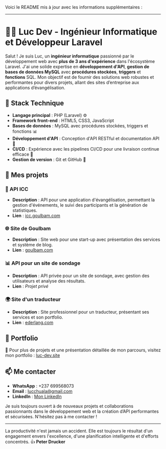 Voici le README mis à jour avec les informations supplémentaires :

---

# 👨‍💻 Luc Dev - Ingénieur Informatique et Développeur Laravel

Salut ! Je suis Luc, un **ingénieur informatique** passionné par le développement web avec **plus de 3 ans d'expérience** dans l'écosystème Laravel. J'ai une solide expertise en **développement d'API**, **gestion de bases de données MySQL** avec **procédures stockées**, **triggers** et **fonctions** SQL. Mon objectif est de fournir des solutions web robustes et performantes pour divers projets, allant des sites d’entreprise aux applications d’évangélisation.

## 🔧 Stack Technique

- **Langage principal** : PHP (Laravel) ⚙️
- **Framework front-end** : HTML5, CSS3, JavaScript
- **Bases de données** : MySQL avec procédures stockées, triggers et fonctions 📊
- **Développement d'API** : Conception d'API RESTful et documentation API 📜
- **CI/CD** : Expérience avec les pipelines CI/CD pour une livraison continue efficace 🚀
- **Gestion de version** : Git et GitHub 📂

## 🚀 Mes projets

### 📱 API ICC
- **Description** : API pour une application d'évangélisation, permettant la gestion d'événements, le suivi des participants et la génération de statistiques.
- **Lien** : [icc.goulbam.com](https://icc.goulbam.com)

### 🌐 Site de Goulbam
- **Description** : Site web pour une start-up avec présentation des services et système de blog.
- **Lien** : [goulbam.com](https://goulbam.com)

### 📊 API pour un site de sondage
- **Description** : API privée pour un site de sondage, avec gestion des utilisateurs et analyse des résultats.
- **Lien** : *Projet privé*

### 🌍 Site d'un traducteur
- **Description** : Site professionnel pour un traducteur, présentant ses services et son portfolio.
- **Lien** : [ederlang.com](https://ederlang.com)

## 💼 Portfolio

🎨 Pour plus de projets et une présentation détaillée de mon parcours, visitez mon portfolio : [luc-dev.site](https://luc-dev.site)

## 📫 Me contacter

- **WhatsApp** : +237 699568073
- **Email** : lucchuala@gmail.com
- **LinkedIn** : [Mon LinkedIn](https://www.linkedin.com/in/nguemoue)

Je suis toujours ouvert à de nouveaux projets et collaborations passionnants dans le développement web et la création d’API performantes et sécurisées. N'hésitez pas à me contacter !

--- 

La productivité n'est jamais un accident. Elle est toujours le résultat d'un engagement envers l'excellence, d'une planification intelligente et d'efforts concentrés. 👍 **Peter Drucker**
